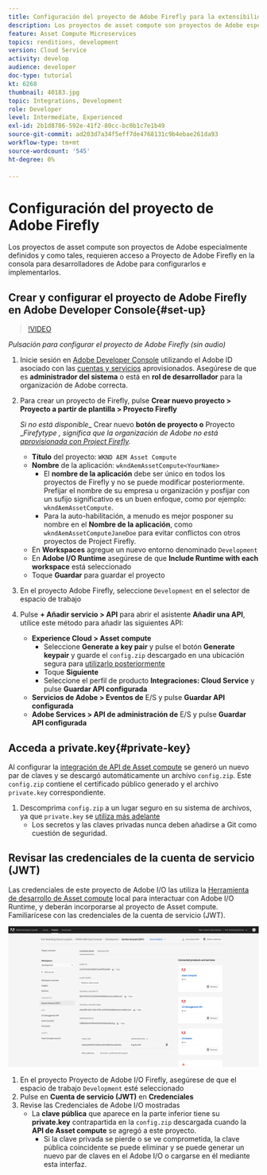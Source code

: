 ```yaml
---
title: Configuración del proyecto de Adobe Firefly para la extensibilidad del Asset compute
description: Los proyectos de asset compute son proyectos de Adobe especialmente definidos y como tales, requieren acceso a Proyecto de Adobe Firefly en la consola para desarrolladores de Adobe para configurarlos e implementarlos.
feature: Asset Compute Microservices
topics: renditions, development
version: Cloud Service
activity: develop
audience: developer
doc-type: tutorial
kt: 6268
thumbnail: 40183.jpg
topic: Integrations, Development
role: Developer
level: Intermediate, Experienced
exl-id: 2b1d8786-592e-41f2-80cc-bc0b1c7e1b49
source-git-commit: ad203d7a34f5eff7de4768131c9b4ebae261da93
workflow-type: tm+mt
source-wordcount: '545'
ht-degree: 0%

---
```


# Configuración del proyecto de Adobe Firefly

Los proyectos de asset compute son proyectos de Adobe especialmente definidos y como tales, requieren acceso a Proyecto de Adobe Firefly en la consola para desarrolladores de Adobe para configurarlos e implementarlos.

## Crear y configurar el proyecto de Adobe Firefly en Adobe Developer Console{#set-up}

>[!VIDEO](https://video.tv.adobe.com/v/40183/?quality=12&learn=on)

_Pulsación para configurar el proyecto de Adobe Firefly (sin audio)_

1. Inicie sesión en [Adobe Developer Console](https://console.adobe.io) utilizando el Adobe ID asociado con las [cuentas y servicios](./accounts-and-services.md) aprovisionados. Asegúrese de que es __administrador del sistema__ o está en __rol de desarrollador__ para la organización de Adobe correcta.
1. Para crear un proyecto de Firefly, pulse __Crear nuevo proyecto > Proyecto a partir de plantilla > Proyecto Firefly__

   _Si no está disponible__ Crear nuevo __botón de proyecto o__ Proyecto __Firefytype , significa que la organización de Adobe no está  [aprovisionada con Project Firefly](#request-adobe-project-firefly)._

   + __Título__ del proyecto:  `WKND AEM Asset Compute`
   + __Nombre__ de la aplicación:  `wkndAemAssetCompute<YourName>`
      + El __nombre de la aplicación__ debe ser único en todos los proyectos de Firefly y no se puede modificar posteriormente. Prefijar el nombre de su empresa u organización y posfijar con un sufijo significativo es un buen enfoque, como por ejemplo: `wkndAemAssetCompute`.
      + Para la auto-habilitación, a menudo es mejor posponer su nombre en el __Nombre de la aplicación__, como `wkndAemAssetComputeJaneDoe` para evitar conflictos con otros proyectos de Project Firefly.
   + En __Workspaces__ agregue un nuevo entorno denominado `Development`
   + En __Adobe I/O Runtime__ asegúrese de que __Include Runtime with each workspace__ está seleccionado
   + Toque __Guardar__ para guardar el proyecto
1. En el proyecto Adobe Firefly, seleccione `Development` en el selector de espacio de trabajo
1. Pulse __+ Añadir servicio > API__ para abrir el asistente __Añadir una API__, utilice este método para añadir las siguientes API:

   + __Experience Cloud > Asset compute__
      + Seleccione __Generate a key pair__ y pulse el botón __Generate keypair__ y guarde el `config.zip` descargado en una ubicación segura para [utilizarlo posteriormente](#private-key)
      + Toque __Siguiente__
      + Seleccione el perfil de producto __Integraciones: Cloud Service__ y pulse __Guardar API configurada__
   + __Servicios de Adobe > Eventos de__ E/S y pulse  __Guardar API configurada__
   + __Adobe Services > API de administración de__ E/S y pulse  __Guardar API configurada__

## Acceda a private.key{#private-key}

Al configurar la [integración de API de Asset compute](#set-up) se generó un nuevo par de claves y se descargó automáticamente un archivo `config.zip`. Este `config.zip` contiene el certificado público generado y el archivo `private.key` correspondiente.

1. Descomprima `config.zip` a un lugar seguro en su sistema de archivos, ya que `private.key` se [utiliza más adelante](../develop/environment-variables.md)
   + Los secretos y las claves privadas nunca deben añadirse a Git como cuestión de seguridad.

## Revisar las credenciales de la cuenta de servicio (JWT)

Las credenciales de este proyecto de Adobe I/O las utiliza la [Herramienta de desarrollo de Asset compute](../develop/development-tool.md) local para interactuar con Adobe I/O Runtime, y deberán incorporarse al proyecto de Asset compute. Familiarícese con las credenciales de la cuenta de servicio (JWT).

![Credenciales de cuenta de Adobe Developer Service](./assets/firefly/service-account.png)

1. En el proyecto Proyecto de Adobe I/O Firefly, asegúrese de que el espacio de trabajo `Development` esté seleccionado
1. Pulse en __Cuenta de servicio (JWT)__ en __Credenciales__
1. Revise las Credenciales de Adobe I/O mostradas
   + La __clave pública__ que aparece en la parte inferior tiene su __private.key__ contrapartida en la `config.zip` descargada cuando la __API de Asset compute__ se agregó a este proyecto.
      + Si la clave privada se pierde o se ve comprometida, la clave pública coincidente se puede eliminar y se puede generar un nuevo par de claves en el Adobe I/O o cargarse en él mediante esta interfaz.
